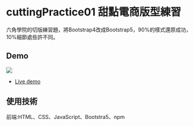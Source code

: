 # cuttingPractice01 甜點電商版型練習
 
 六角學院的切版練習題，將Bootstrap4改成Bootstrap5，90%的樣式還原成功，10%細節處些許不同。

## Demo

![](https://i.imgur.com/5WnLQmN.png)

- [Live demo](http://114.35.196.101:80/)

## 使用技術

前端:HTML、CSS、JavaScript、Bootstra5、npm


